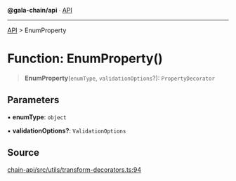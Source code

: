 **@gala-chain/api** ∙ [API](../exports.md)

***

[API](../exports.md) > EnumProperty

# Function: EnumProperty()

> **EnumProperty**(`enumType`, `validationOptions`?): `PropertyDecorator`

## Parameters

▪ **enumType**: `object`

▪ **validationOptions?**: `ValidationOptions`

## Source

[chain-api/src/utils/transform-decorators.ts:94](https://github.com/GalaChain/sdk/blob/bcbbb18/chain-api/src/utils/transform-decorators.ts#L94)
